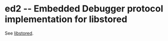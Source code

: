 # ed2 -- Embedded Debugger protocol implementation for libstored

See [libstored](https://github.com/DEMCON/libstored).

